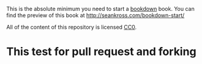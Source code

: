 This is the absolute minimum you need to start a [bookdown](https://bookdown.org/yihui/bookdown/) book. You can find the
preview of this book at http://seankross.com/bookdown-start/

All of the content of this repository is licensed 
[CC0](https://creativecommons.org/publicdomain/zero/1.0/).

# This test for pull request and forking
